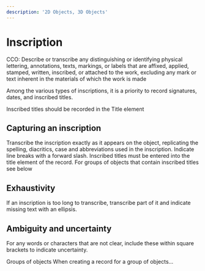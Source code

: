 ```yaml
---
description: '2D Objects, 3D Objects'
---
```


# Inscription

CCO: Describe or transcribe any distinguishing or identifying physical lettering, annotations, texts, markings, or labels that are affixed, applied, stamped, written, inscribed, or attached to the work, excluding any mark or text inherent in the materials of which the work is made

Among the various types of inscriptions, it is a priority to record signatures, dates, and inscribed titles. 

Inscribed titles should be recorded in the Title element 

## Capturing an inscription

Transcribe the inscription exactly as it appears on the object, replicating the spelling, diacritics, case and abbreviations used in the inscription. Indicate line breaks with a forward slash. Inscribed titles must be entered into the title element of the record. For groups of objects that contain inscribed titles see below 

## Exhaustivity

If an inscription is too long to transcribe, transcribe part of it and indicate missing text with an ellipsis.

## Ambiguity and uncertainty

For any words or characters that are not clear, include these within square brackets to indicate uncertainty.

  
Groups of objects When creating a record for a group of objects…

